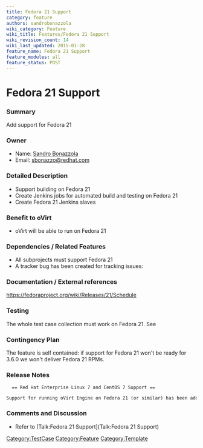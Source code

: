 ```yaml
---
title: Fedora 21 Support
category: feature
authors: sandrobonazzola
wiki_category: Feature
wiki_title: Features/Fedora 21 Support
wiki_revision_count: 14
wiki_last_updated: 2015-01-28
feature_name: Fedora 21 Support
feature_modules: all
feature_status: POST
---
```


# Fedora 21 Support

### Summary

Add support for Fedora 21

### Owner

*   Name: [ Sandro Bonazzola](User:SandroBonazzola)
*   Email: <sbonazzo@redhat.com>

### Detailed Description

*   Support building on Fedora 21
*   Create Jenkins jobs for automated build and testing on Fedora 21
*   Create Fedora 21 Jenkins slaves

### Benefit to oVirt

*   oVirt will be able to run on Fedora 21

### Dependencies / Related Features

*   All subprojects must support Fedora 21
*   A tracker bug has been created for tracking issues:

### Documentation / External references

<https://fedoraproject.org/wiki/Releases/21/Schedule>

### Testing

The whole test case collection must work on Fedora 21. See

### Contingency Plan

The feature is self contained: if support for Fedora 21 won't be ready for 3.6.0 we won't deliver Fedora 21 RPMs.

### Release Notes

      == Red Hat Enterprise Linux 7 and CentOS 7 Support ==
      Support for running oVirt Engine on Fedora 21 (or similar) has been added providing custom packaging of JBoss Application Server 7.

### Comments and Discussion

*   Refer to [Talk:Fedora 21 Support](Talk:Fedora 21 Support)

<Category:TestCase> <Category:Feature> <Category:Template>
